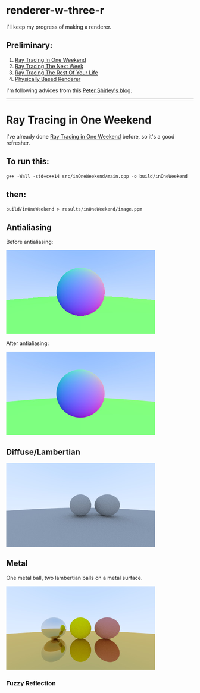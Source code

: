 # renderer-w-three-r
I'll keep my progress of making a renderer.

## Preliminary:
1) <a href="https://raytracing.github.io/books/RayTracingInOneWeekend.html">Ray Tracing in One Weekend</a>
2) <a href="https://raytracing.github.io/books/RayTracingTheNextWeek.html">Ray Tracing The Next Week</a>
3) <a href="https://raytracing.github.io/books/RayTracingTheRestOfYourLife.html">Ray Tracing The Rest Of Your Life</a>
4) <a href="https://research.quanfita.cn/files/Physically_Based_Rendering_Third_Edition.pdf">Physically Based Renderer</a>

I'm following advices from this <a href="https://in1weekend.blogspot.com/">Peter Shirley's blog</a>.

---

# Ray Tracing in One Weekend

I've already done <a href="https://raytracing.github.io/books/RayTracingInOneWeekend.html">Ray Tracing in One Weekend</a> before, so it's a good refresher.

## To run this:
`g++ -Wall -std=c++14 src/inOneWeekend/main.cpp -o build/inOneWeekend`

## then:
`build/inOneWeekend > results/inOneWeekend/image.ppm`

## Antialiasing 

Before antialiasing:

<img src="https://github.com/jhruvsphysics/renderer-w-three-r/blob/main/results/inOneWeekend/2normalwground.jpg">

After antialiasing:

<img src="https://github.com/jhruvsphysics/renderer-w-three-r/blob/main/results/inOneWeekend/3antialiasing.jpg">

## Diffuse/Lambertian

<img src="https://github.com/jhruvsphysics/renderer-w-three-r/blob/main/results/inOneWeekend/diffuse.jpg">

## Metal

One metal ball, two lambertian balls on a metal surface.

<img src="https://github.com/jhruvsphysics/renderer-w-three-r/blob/main/results/inOneWeekend/11lambertianmetal.jpg">

### Fuzzy Reflection
